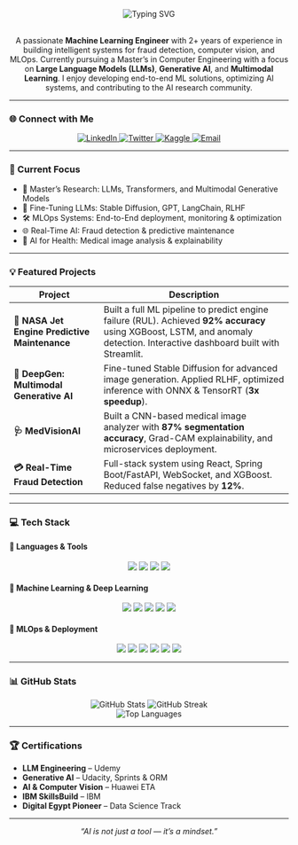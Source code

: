 <div align="center">
  <img src="https://readme-typing-svg.demolab.com?font=Inter&size=35&pause=1000&color=16A34A&center=true&vCenter=true&width=600&lines=Hi+there%2C+I'm+Gabr+%F0%9F%91%8B;LL.M+Engineer+%7C+Generative+AI+%7C+MLOps+Expert" alt="Typing SVG" />
</div>

<br>

<p align="center">
A passionate <b>Machine Learning Engineer</b> with 2+ years of experience in building intelligent systems for fraud detection, computer vision, and MLOps. Currently pursuing a Master’s in Computer Engineering with a focus on <b>Large Language Models (LLMs)</b>, <b>Generative AI</b>, and <b>Multimodal Learning</b>. I enjoy developing end-to-end ML solutions, optimizing AI systems, and contributing to the AI research community.
</p>

---

### 🌐 Connect with Me

<p align="center">
  <a href="https://www.linkedin.com/in/muhammadadelgabr" target="_blank">
    <img src="https://img.shields.io/badge/LinkedIn-0077B5?style=for-the-badge&logo=linkedin&logoColor=white" alt="LinkedIn"/>
  </a>
  <a href="https://twitter.com/muhammadadelgab" target="_blank">
    <img src="https://img.shields.io/badge/Twitter-1DA1F2?style=for-the-badge&logo=twitter&logoColor=white" alt="Twitter"/>
  </a>
  <a href="https://www.kaggle.com/muhammadadelgabr" target="_blank">
    <img src="https://img.shields.io/badge/Kaggle-20BEFF?style=for-the-badge&logo=kaggle&logoColor=white" alt="Kaggle"/>
  </a>
  <a href="mailto:MuhammadAdelGabr@gmail.com">
    <img src="https://img.shields.io/badge/Email-D14836?style=for-the-badge&logo=gmail&logoColor=white" alt="Email"/>
  </a>
</p>

---

### 🚀 Current Focus

- 🧠 Master’s Research: LLMs, Transformers, and Multimodal Generative Models
- 🧩 Fine-Tuning LLMs: Stable Diffusion, GPT, LangChain, RLHF
- 🛠️ MLOps Systems: End-to-End deployment, monitoring & optimization
- 🌐 Real-Time AI: Fraud detection & predictive maintenance
- 🔬 AI for Health: Medical image analysis & explainability

---

### 💡 Featured Projects

| Project | Description |
|--------|-------------|
| **🚀 NASA Jet Engine Predictive Maintenance** | Built a full ML pipeline to predict engine failure (RUL). Achieved **92% accuracy** using XGBoost, LSTM, and anomaly detection. Interactive dashboard built with Streamlit. |
| **🎨 DeepGen: Multimodal Generative AI** | Fine-tuned Stable Diffusion for advanced image generation. Applied RLHF, optimized inference with ONNX & TensorRT (**3x speedup**). |
| **🩺 MedVisionAI** | Built a CNN-based medical image analyzer with **87% segmentation accuracy**, Grad-CAM explainability, and microservices deployment. |
| **💳 Real-Time Fraud Detection** | Full-stack system using React, Spring Boot/FastAPI, WebSocket, and XGBoost. Reduced false negatives by **12%**. |

---

### 💻 Tech Stack

#### 🧠 Languages & Tools
<p align="center">
  <img src="https://img.shields.io/badge/Python-3776AB?style=for-the-badge&logo=python&logoColor=white"/>
  <img src="https://img.shields.io/badge/Java-ED8B00?style=for-the-badge&logo=openjdk&logoColor=white"/>
  <img src="https://img.shields.io/badge/JavaScript-F7DF1E?style=for-the-badge&logo=javascript&logoColor=black"/>
  <img src="https://img.shields.io/badge/Git-E44C30?style=for-the-badge&logo=git&logoColor=white"/>
</p>

#### 🧪 Machine Learning & Deep Learning
<p align="center">
  <img src="https://img.shields.io/badge/PyTorch-EE4C2C?style=for-the-badge&logo=pytorch&logoColor=white"/>
  <img src="https://img.shields.io/badge/TensorFlow-FF6F00?style=for-the-badge&logo=tensorflow&logoColor=white"/>
  <img src="https://img.shields.io/badge/Scikit--Learn-F7931E?style=for-the-badge&logo=scikit-learn&logoColor=white"/>
  <img src="https://img.shields.io/badge/Hugging_Face-FFD21E?style=for-the-badge&logo=huggingface&logoColor=black"/>
  <img src="https://img.shields.io/badge/OpenCV-5C3EE8?style=for-the-badge&logo=opencv&logoColor=white"/>
</p>

#### 🔧 MLOps & Deployment
<p align="center">
  <img src="https://img.shields.io/badge/Docker-2496ED?style=for-the-badge&logo=docker&logoColor=white"/>
  <img src="https://img.shields.io/badge/Kubernetes-326CE5?style=for-the-badge&logo=kubernetes&logoColor=white"/>
  <img src="https://img.shields.io/badge/MLflow-0194E2?style=for-the-badge&logo=mlflow&logoColor=white"/>
  <img src="https://img.shields.io/badge/FastAPI-009688?style=for-the-badge&logo=fastapi&logoColor=white"/>
  <img src="https://img.shields.io/badge/AWS-232F3E?style=for-the-badge&logo=amazon-aws&logoColor=white"/>
  <img src="https://img.shields.io/badge/GCP-4285F4?style=for-the-badge&logo=google-cloud&logoColor=white"/>
</p>

---

### 📊 GitHub Stats

<p align="center">
  <img src="https://github-readme-stats.vercel.app/api?username=muhammadadelgabr&show_icons=true&theme=radical" alt="GitHub Stats" />
  <img src="https://github-readme-streak-stats.herokuapp.com/?user=muhammadadelgabr&theme=radical" alt="GitHub Streak" />
  <br>
  <img src="https://github-readme-stats.vercel.app/api/top-langs/?username=muhammadadelgabr&layout=compact&theme=radical" alt="Top Languages" />
</p>

---

### 🏆 Certifications

- **LLM Engineering** – Udemy  
- **Generative AI** – Udacity, Sprints & ORM  
- **AI & Computer Vision** – Huawei ETA  
- **IBM SkillsBuild** – IBM  
- **Digital Egypt Pioneer** – Data Science Track  

---

<p align="center"><i>“AI is not just a tool — it’s a mindset.”</i></p>

